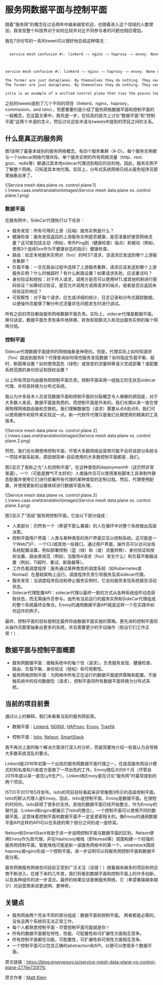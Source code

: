 # 服务网数据平面与控制平面

随着“服务网”的概念在过去两年中越来越受欢迎，也随着进入这个领域的人数增加，我发现整个科技界对于如何比较并对比不同参与者的问题也相应增加。

我在7月份写的一系列tweet可以很好地总结这种情况：

```go

  service mesh confusion #1: linkerd ~= nginx ~= haproxy ~= envoy. None of them equal istio. istio is something else entirely. 1/



service mesh confusion #1: linkerd ~= nginx ~= haproxy ~= envoy. None of them equal istio. istio is something else entirely. 1/

The former are just dataplanes. By themselves they do nothing. They need to be configured into something larger. 2/
The former are just dataplanes. By themselves they do nothing. They need to be configured into something larger. 2/

istio is an example of a unified control plane that ties the pieces together in a coherent way. different layer. /end
```



之前的tweets提到了几个不同的项目（linkerd，nginx，haproxy，commission，and istio），但更重要的是介绍了服务网格数据平面和控制平面的一般概念。在这篇文章中，我将退一步，在较高的层次上讨论“数据平面”和“控制平面”这两个术语的含义，然后讨论这些术语与tweets中提到的项目之间的关系。

## 什么是真正的服务网

图1说明了最基本级别的服务网格概念。有四个服务集群（A-D）。每个服务实例都与一个sidecar网络代理共存。单个服务实例的所有网络流量（http、rest、grpc、redis等）都通过其本地sidecar代理流到相应的目的地。因此，服务实例不了解整个网络，只知道其本地代理。实际上，分布式系统网络已经从服务程序员那里抽象出来了。

![Service mesh data plane vs. control plane.1](.\news.caas.one\translation\images\Service mesh data plane vs. control plane.1.png)



### 数据平面

在服务网中，SideCar代理执行以下任务：

- 服务发现：所有可用的上游（后端）服务实例是什么？ 
- 健康检查：服务发现返回的上游服务实例是否健康，是否准备好接受网络流量？这可能包括主动（例如，带外Ping到（健康检查）端点）和被动（例如，使用3个连续5xx作为不健康状态的指示）健康检查。
- 路由：给定本地服务实例对（foo）的REST请求，该请求应发送到哪个上游服务集群？
- 负载平衡：一旦在路由过程中选择了上游服务集群，请求应该发送到哪个上游服务实例？什么时候超时？有什么断路设置？如果请求失败，应该重试吗？
- 身份验证和授权：对于传入请求，调用方是否可以使用MTL或其他机制进行密码验证？如果经过验证，是否允许调用方调用请求的端点，或者是否应返回未经验证的响应？
- 可观察性：对于每个请求，应生成详细的统计、日志记录和分布式跟踪数据，以便操作员能够了解分布式流量并在问题发生时进行调试。

所有之前的项目都由服务网格数据平面负责。实际上，sidecar代理是数据平面。换句话说，数据平面负责有条件地转换，转发和观察流入和流出服务实例的每个网络分组。

### 控制平面

Sidecar代理数据平面提供的网络抽象是神奇的。但是，代理实际上如何知道将（foo）路由到服务B？代理查询如何填充服务发现数据？如何指定负载平衡、超时、断路等设置？如何使用蓝色（绿色）或渐变的流量转移语义完成部署？谁配置系统范围的身份验证和授权设置？

以上所有项目均由服务网控制平面负责。控制平面采用一组独立的无状态sidecar代理，并将其转换为分布式系统。

我认为许多技术人员发现数据平面和控制平面的分裂概念令人难解的原因是，对于大多数人来说，数据平面是熟悉的，而控制平面是外来的。我们长期以来一直在使用物理网络路由器和交换机。我们理解数据包（请求）需要从点A到点B，我们可以使用硬件和软件来实现这一点。新一代软件代理只是我们长期使用的精美的工具版本。



![Service mesh data plane vs. control plane.2](.\news.caas.one\translation\images\Service mesh data plane vs. control plane.2.png)



然而，我们也长期使用控制平面，尽管大多数网络运营商可能不会将该部分系统与一项技术联系起来。原因很简单-目前使用的大多数控制平面都是…我们。

图2显示了我称之为“人机控制平面”。在这种类型的deployment中（这仍然非常普遍），一个（可能是脾气不太好的）人类操作员可以使用某些脚本工具来制作静态配置并使用它们进行部署所有代理的某种类型的定制过程。然后，代理使用配置，并使用更新的设置继续进行数据平面处理。



![Service mesh data plane vs. control plane.3](.\news.caas.one\translation\images\Service mesh data plane vs. control plane.3.png)



图3显示了“高级”服务网控制平面。它由以下部分组成：



- 人类部分：仍然有一个（希望不那么暴躁）的人在循环中对整个系统做出高层决策。
- 控制平面用户界面：人类与某种类型的用户界面交互以控制系统。这可能是一个Web门户、一个CLI或其他一些接口。通过用户界面，操作员可以访问全局系统配置设置，例如部署控制（蓝（绿）和（或）流量转移）、身份验证和授权设置、路由表规范（例如，当服务A请求（foo）发生什么）和负载平衡器设置（例如，TI超时、重试、断路器等）。
- 工作负载调度程序：服务通过某种类型的调度系统（如Kubernetes或Nomad）在基础架构上运行。调度程序负责引导服务及其sidecar代理。
- 服务发现：当调度程序启动和停止服务实例时，它会向服务发现系统报告活动状态。 
- Sidecar代理配置API：sidecar代理以最终一致的方式从各种系统组件动态获取状态，而无需操作员参与。由所有当前运行的服务实例和SideCar代理组成的整个系统最终会聚合。Envoy的通用数据平面API就是这样一个在实践中如何运作的例子。



最终，控制平面的目标是制定最终将由数据平面实施的策略。更先进的控制平面将从操作员那里抽象出更多的系统，并且需要更少的手动操作（假设它们工作正常！）.

## 数据平面与控制平面概要

- 服务网数据平面：接触系统中的每个包（请求）。负责服务发现、健康检查、路由、负载平衡、身份验证（授权）和可观察性。
- 服务网格控制平面：为网格中所有正在运行的数据平面提供策略和配置。不接触系统中的任何数据包（请求）。控制平面将所有数据平面转换为分布式系统。

## 当前的项目前景

通过以上的解释，我们来看看当前的服务网前景。



- 数据平面：[Linkerd](https://linkerd.io/), [NGINX](https://www.nginx.com/), [HAProxy](https://www.haproxy.com/), [Envoy](https://envoyproxy.github.io/), [Traefik](https://traefik.io/)

- 控制平面：[Istio](https://istio.io/), [Nelson](https://verizon.github.io/nelson/), [SmartStack](https://github.com/airbnb/synapse)

  

我不再对上面的每个解决方案进行深入的分析，而是简要地介绍一些我认为会导致大多数系统混乱的要点。

Linkerd是2016年初第一个出现的服务网数据平面代理之一，在提高服务网设计模式的知名度和兴奋度方面做了一项出色的工作。Envoy随后大约6个月（尽管自2015年底以来一直在Lyft生产）。Linkerd和Envoy是在讨论“服务网”时最常提到的两个项目。

ISTIO于2017年5月宣布。Isito的项目目标看起来非常像图3所示的高级控制平面。Istio的默认代理人是Envoy。因此，Istio是控制平面，Envoy是数据平面。在很短的时间内，Isito获得了很多的支持，其他的数据平面已经开始整合，作为Envoy的替代品（Linkerd和nginx都展示了Isito的整合）。一个控制平面可以使用不同的数据平面，这意味着控制平面和数据平面不一定是紧密相关的。像Envoy的通用数据平面API这样的API可以在系统的两个部分之间形成一座桥梁。

Nelson和SmartStack有助于进一步说明控制平面与数据平面的区别。Nelson使用Envoy作为其代理，并在Hashicorp堆栈（即Nomad等）周围构建一个较强的服务网控制平面。智能堆栈可能是新一波服务网格中的第一个。smartstack围绕haproxy或nginx形成一个控制平面，进一步证明可以将服务网控制平面和数据平面分离。

服务网微服务网络空间目前正受到广泛关注（没错！）随着越来越多的项目和供应商不断进入。在接下来的几年里，我们将看到数据平面和控制平面上的许多创新，以及各种组件的进一步混合。最终的结果应该是微服务网络，它（希望暴躁越来越少）对运营商来说更透明、更神奇。

## 关键点

- 服务网由两个完全不同的部分组成：数据平面和控制平面。 两者都是必需的。 没有这两个系统将无法正常工作。
- 每个人都熟悉控制平面 - 尽管控制平面可能就是你！
- 所有的数据平面都在特性、性能、可配置性和可扩展性方面相互竞争。
- 所有控制平面都在功能，可配置性，可扩展性和可用性方面相互竞争。
- 一个控制平面可以包含正确的abstraction和API，以便可以使用多个数据平面。







原文链接：https://blog.envoyproxy.io/service-mesh-data-plane-vs-control-plane-2774e720f7fc

原文作者：[Matt Klein](https://blog.envoyproxy.io/@mattklein123?source=post_page-----2774e720f7fc----------------------)
